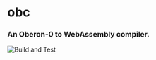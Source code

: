 # obc 
### An Oberon-0 to WebAssembly compiler.

![Build and Test](https://github.com/raulcostajunior/obc/actions/workflows/cmake.yml/badge.svg)
